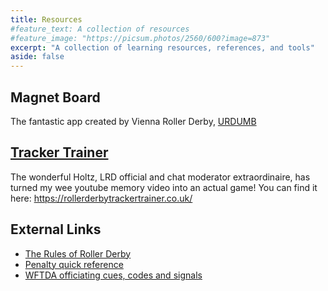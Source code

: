 ```yaml
---
title: Resources
#feature_text: A collection of resources
#feature_image: "https://picsum.photos/2560/600?image=873"
excerpt: "A collection of learning resources, references, and tools"
aside: false
---
```

## Magnet Board
The fantastic app created by Vienna Roller Derby, [URDUMB](https://urdumb.org)

## [Tracker Trainer](https://rollerderbytrackertrainer.co.uk)
The wonderful Holtz, LRD official and chat moderator extraordinaire, has turned my wee youtube memory video into an actual game! You can find it here: https://rollerderbytrackertrainer.co.uk/

## External Links
* [The Rules of Roller Derby](http://rules.wftda.com)
* [Penalty quick reference](https://static.wftda.com/officiating/wftda-penalty-quick-reference-guide.pdf)
* [WFTDA officiating cues, codes and signals](https://static.wftda.com/officiating/wftda-officiating-cues-codes-and-signals.pdf)
